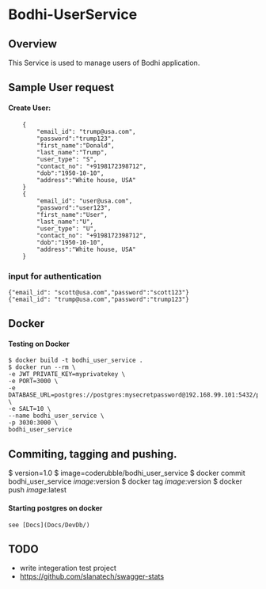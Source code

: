 # Bodhi-UserService
## Overview
This Service is used to manage users of Bodhi application.

## Sample User request
#### Create User:
```
    {
        "email_id": "trump@usa.com",   
        "password":"trump123",
        "first_name":"Donald",
        "last_name":"Trump",
        "user_type": "S",
        "contact_no": "+9198172398712",
        "dob":"1950-10-10",
        "address":"White house, USA"
    }
    {
        "email_id": "user@usa.com",   
        "password":"user123",
        "first_name":"User",
        "last_name":"U",
        "user_type": "U",
        "contact_no": "+9198172398712",
        "dob":"1950-10-10",
        "address":"White house, USA"
    }
```
### input for authentication
```
{"email_id": "scott@usa.com","password":"scott123"}
{"email_id": "trump@usa.com","password":"trump123"}
```

## Docker
#### Testing on Docker 
```
$ docker build -t bodhi_user_service .
$ docker run --rm \
-e JWT_PRIVATE_KEY=myprivatekey \
-e PORT=3000 \
-e DATABASE_URL=postgres://postgres:mysecretpassword@192.168.99.101:5432/postgres \
-e SALT=10 \
--name bodhi_user_service \
-p 3030:3000 \
bodhi_user_service
```
## Commiting, tagging and pushing.
$ version=1.0
$ image=coderubble/bodhi_user_service
$ docker commit bodhi_user_service $image:$version
$ docker tag $image:$version 
$ docker push $image:$latest 
#### Starting postgres on docker 
```
see [Docs](Docs/DevDb/)
```

## TODO 
* write integeration test project
* https://github.com/slanatech/swagger-stats
